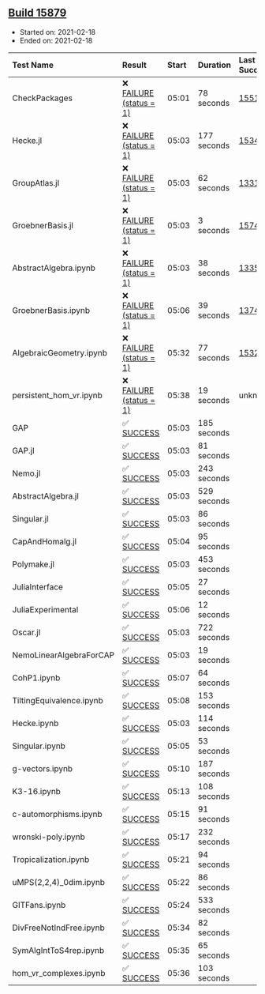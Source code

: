 ## [Build 15879](https://oscarci.mathematik.uni-kl.de/job/oscar/15879/)

* Started on: 2021-02-18
* Ended on: 2021-02-18

| Test Name    | Result | Start | Duration | Last Success | First Failure |
|:-------------|:-------|:------|:---------|:-------------|:--------------|
| CheckPackages | ❌ [FAILURE (status = 1)](https://oscarci.mathematik.uni-kl.de/job/oscar/15879/artifact/logs/build-15879/CheckPackages.log) | 05:01 | 78 seconds | [15514](https://oscarci.mathematik.uni-kl.de/job/oscar/15514/) | [15515](https://oscarci.mathematik.uni-kl.de/job/oscar/15515/) |
| Hecke.jl | ❌ [FAILURE (status = 1)](https://oscarci.mathematik.uni-kl.de/job/oscar/15879/artifact/logs/build-15879/Hecke.jl.log) | 05:03 | 177 seconds | [15344](https://oscarci.mathematik.uni-kl.de/job/oscar/15344/) | [15348](https://oscarci.mathematik.uni-kl.de/job/oscar/15348/) |
| GroupAtlas.jl | ❌ [FAILURE (status = 1)](https://oscarci.mathematik.uni-kl.de/job/oscar/15879/artifact/logs/build-15879/GroupAtlas.jl.log) | 05:03 | 62 seconds | [13311](https://oscarci.mathematik.uni-kl.de/job/oscar/13311/) | [13312](https://oscarci.mathematik.uni-kl.de/job/oscar/13312/) |
| GroebnerBasis.jl | ❌ [FAILURE (status = 1)](https://oscarci.mathematik.uni-kl.de/job/oscar/15879/artifact/logs/build-15879/GroebnerBasis.jl.log) | 05:03 | 3 seconds | [15745](https://oscarci.mathematik.uni-kl.de/job/oscar/15745/) | [15746](https://oscarci.mathematik.uni-kl.de/job/oscar/15746/) |
| AbstractAlgebra.ipynb | ❌ [FAILURE (status = 1)](https://oscarci.mathematik.uni-kl.de/job/oscar/15879/artifact/logs/build-15879/AbstractAlgebra.ipynb.log) | 05:03 | 38 seconds | [13355](https://oscarci.mathematik.uni-kl.de/job/oscar/13355/) | [13356](https://oscarci.mathematik.uni-kl.de/job/oscar/13356/) |
| GroebnerBasis.ipynb | ❌ [FAILURE (status = 1)](https://oscarci.mathematik.uni-kl.de/job/oscar/15879/artifact/logs/build-15879/GroebnerBasis.ipynb.log) | 05:06 | 39 seconds | [13748](https://oscarci.mathematik.uni-kl.de/job/oscar/13748/) | [13749](https://oscarci.mathematik.uni-kl.de/job/oscar/13749/) |
| AlgebraicGeometry.ipynb | ❌ [FAILURE (status = 1)](https://oscarci.mathematik.uni-kl.de/job/oscar/15879/artifact/logs/build-15879/AlgebraicGeometry.ipynb.log) | 05:32 | 77 seconds | [15322](https://oscarci.mathematik.uni-kl.de/job/oscar/15322/) | [15323](https://oscarci.mathematik.uni-kl.de/job/oscar/15323/) |
| persistent_hom_vr.ipynb | ❌ [FAILURE (status = 1)](https://oscarci.mathematik.uni-kl.de/job/oscar/15879/artifact/logs/build-15879/persistent_hom_vr.ipynb.log) | 05:38 | 19 seconds | unknown | unknown |
| GAP | ✅ [SUCCESS](https://oscarci.mathematik.uni-kl.de/job/oscar/15879/artifact/logs/build-15879/GAP.log) | 05:03 | 185 seconds |  |  |
| GAP.jl | ✅ [SUCCESS](https://oscarci.mathematik.uni-kl.de/job/oscar/15879/artifact/logs/build-15879/GAP.jl.log) | 05:03 | 81 seconds |  |  |
| Nemo.jl | ✅ [SUCCESS](https://oscarci.mathematik.uni-kl.de/job/oscar/15879/artifact/logs/build-15879/Nemo.jl.log) | 05:03 | 243 seconds |  |  |
| AbstractAlgebra.jl | ✅ [SUCCESS](https://oscarci.mathematik.uni-kl.de/job/oscar/15879/artifact/logs/build-15879/AbstractAlgebra.jl.log) | 05:03 | 529 seconds |  |  |
| Singular.jl | ✅ [SUCCESS](https://oscarci.mathematik.uni-kl.de/job/oscar/15879/artifact/logs/build-15879/Singular.jl.log) | 05:03 | 86 seconds |  |  |
| CapAndHomalg.jl | ✅ [SUCCESS](https://oscarci.mathematik.uni-kl.de/job/oscar/15879/artifact/logs/build-15879/CapAndHomalg.jl.log) | 05:04 | 95 seconds |  |  |
| Polymake.jl | ✅ [SUCCESS](https://oscarci.mathematik.uni-kl.de/job/oscar/15879/artifact/logs/build-15879/Polymake.jl.log) | 05:03 | 453 seconds |  |  |
| JuliaInterface | ✅ [SUCCESS](https://oscarci.mathematik.uni-kl.de/job/oscar/15879/artifact/logs/build-15879/JuliaInterface.log) | 05:05 | 27 seconds |  |  |
| JuliaExperimental | ✅ [SUCCESS](https://oscarci.mathematik.uni-kl.de/job/oscar/15879/artifact/logs/build-15879/JuliaExperimental.log) | 05:06 | 12 seconds |  |  |
| Oscar.jl | ✅ [SUCCESS](https://oscarci.mathematik.uni-kl.de/job/oscar/15879/artifact/logs/build-15879/Oscar.jl.log) | 05:03 | 722 seconds |  |  |
| NemoLinearAlgebraForCAP | ✅ [SUCCESS](https://oscarci.mathematik.uni-kl.de/job/oscar/15879/artifact/logs/build-15879/NemoLinearAlgebraForCAP.log) | 05:03 | 19 seconds |  |  |
| CohP1.ipynb | ✅ [SUCCESS](https://oscarci.mathematik.uni-kl.de/job/oscar/15879/artifact/logs/build-15879/CohP1.ipynb.log) | 05:07 | 64 seconds |  |  |
| TiltingEquivalence.ipynb | ✅ [SUCCESS](https://oscarci.mathematik.uni-kl.de/job/oscar/15879/artifact/logs/build-15879/TiltingEquivalence.ipynb.log) | 05:08 | 153 seconds |  |  |
| Hecke.ipynb | ✅ [SUCCESS](https://oscarci.mathematik.uni-kl.de/job/oscar/15879/artifact/logs/build-15879/Hecke.ipynb.log) | 05:03 | 114 seconds |  |  |
| Singular.ipynb | ✅ [SUCCESS](https://oscarci.mathematik.uni-kl.de/job/oscar/15879/artifact/logs/build-15879/Singular.ipynb.log) | 05:05 | 53 seconds |  |  |
| g-vectors.ipynb | ✅ [SUCCESS](https://oscarci.mathematik.uni-kl.de/job/oscar/15879/artifact/logs/build-15879/g-vectors.ipynb.log) | 05:10 | 187 seconds |  |  |
| K3-16.ipynb | ✅ [SUCCESS](https://oscarci.mathematik.uni-kl.de/job/oscar/15879/artifact/logs/build-15879/K3-16.ipynb.log) | 05:13 | 108 seconds |  |  |
| c-automorphisms.ipynb | ✅ [SUCCESS](https://oscarci.mathematik.uni-kl.de/job/oscar/15879/artifact/logs/build-15879/c-automorphisms.ipynb.log) | 05:15 | 91 seconds |  |  |
| wronski-poly.ipynb | ✅ [SUCCESS](https://oscarci.mathematik.uni-kl.de/job/oscar/15879/artifact/logs/build-15879/wronski-poly.ipynb.log) | 05:17 | 232 seconds |  |  |
| Tropicalization.ipynb | ✅ [SUCCESS](https://oscarci.mathematik.uni-kl.de/job/oscar/15879/artifact/logs/build-15879/Tropicalization.ipynb.log) | 05:21 | 94 seconds |  |  |
| uMPS(2,2,4)_0dim.ipynb | ✅ [SUCCESS](https://oscarci.mathematik.uni-kl.de/job/oscar/15879/artifact/logs/build-15879/uMPS-2-2-4-_0dim.ipynb.log) | 05:22 | 86 seconds |  |  |
| GITFans.ipynb | ✅ [SUCCESS](https://oscarci.mathematik.uni-kl.de/job/oscar/15879/artifact/logs/build-15879/GITFans.ipynb.log) | 05:24 | 533 seconds |  |  |
| DivFreeNotIndFree.ipynb | ✅ [SUCCESS](https://oscarci.mathematik.uni-kl.de/job/oscar/15879/artifact/logs/build-15879/DivFreeNotIndFree.ipynb.log) | 05:34 | 82 seconds |  |  |
| SymAlgIntToS4rep.ipynb | ✅ [SUCCESS](https://oscarci.mathematik.uni-kl.de/job/oscar/15879/artifact/logs/build-15879/SymAlgIntToS4rep.ipynb.log) | 05:35 | 65 seconds |  |  |
| hom_vr_complexes.ipynb | ✅ [SUCCESS](https://oscarci.mathematik.uni-kl.de/job/oscar/15879/artifact/logs/build-15879/hom_vr_complexes.ipynb.log) | 05:36 | 103 seconds |  |  |
